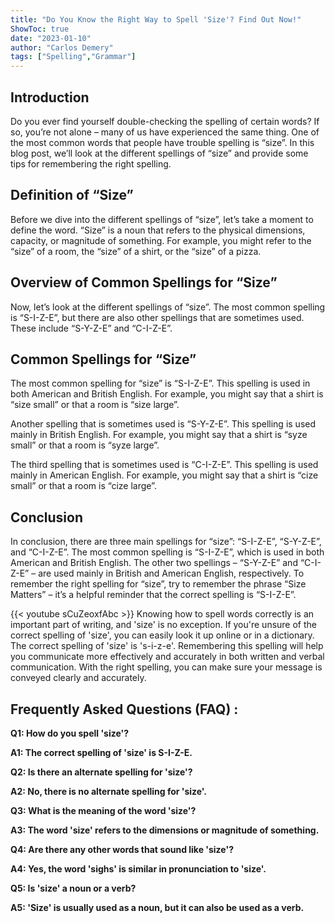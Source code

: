 ```yaml
---
title: "Do You Know the Right Way to Spell 'Size'? Find Out Now!"
ShowToc: true 
date: "2023-01-10"
author: "Carlos Demery" 
tags: ["Spelling","Grammar"]
---
```

## Introduction

Do you ever find yourself double-checking the spelling of certain words? If so, you’re not alone – many of us have experienced the same thing. One of the most common words that people have trouble spelling is “size”. In this blog post, we’ll look at the different spellings of “size” and provide some tips for remembering the right spelling. 

## Definition of “Size”

Before we dive into the different spellings of “size”, let’s take a moment to define the word. “Size” is a noun that refers to the physical dimensions, capacity, or magnitude of something. For example, you might refer to the “size” of a room, the “size” of a shirt, or the “size” of a pizza. 

## Overview of Common Spellings for “Size”

Now, let’s look at the different spellings of “size”. The most common spelling is “S-I-Z-E”, but there are also other spellings that are sometimes used. These include “S-Y-Z-E” and “C-I-Z-E”. 

## Common Spellings for “Size”

The most common spelling for “size” is “S-I-Z-E”. This spelling is used in both American and British English. For example, you might say that a shirt is “size small” or that a room is “size large”. 

Another spelling that is sometimes used is “S-Y-Z-E”. This spelling is used mainly in British English. For example, you might say that a shirt is “syze small” or that a room is “syze large”. 

The third spelling that is sometimes used is “C-I-Z-E”. This spelling is used mainly in American English. For example, you might say that a shirt is “cize small” or that a room is “cize large”. 

## Conclusion

In conclusion, there are three main spellings for “size”: “S-I-Z-E”, “S-Y-Z-E”, and “C-I-Z-E”. The most common spelling is “S-I-Z-E”, which is used in both American and British English. The other two spellings – “S-Y-Z-E” and “C-I-Z-E” – are used mainly in British and American English, respectively. To remember the right spelling for “size”, try to remember the phrase “Size Matters” – it’s a helpful reminder that the correct spelling is “S-I-Z-E”.

{{< youtube sCuZeoxfAbc >}} 
Knowing how to spell words correctly is an important part of writing, and 'size' is no exception. If you're unsure of the correct spelling of 'size', you can easily look it up online or in a dictionary. The correct spelling of 'size' is 's-i-z-e'. Remembering this spelling will help you communicate more effectively and accurately in both written and verbal communication. With the right spelling, you can make sure your message is conveyed clearly and accurately.

## Frequently Asked Questions (FAQ) :
**Q1: How do you spell 'size'?**

**A1: The correct spelling of 'size' is S-I-Z-E.**

**Q2: Is there an alternate spelling for 'size'?**

**A2: No, there is no alternate spelling for 'size'.**

**Q3: What is the meaning of the word 'size'?**

**A3: The word 'size' refers to the dimensions or magnitude of something.**

**Q4: Are there any other words that sound like 'size'?**

**A4: Yes, the word 'sighs' is similar in pronunciation to 'size'.**

**Q5: Is 'size' a noun or a verb?**

**A5: 'Size' is usually used as a noun, but it can also be used as a verb.**





